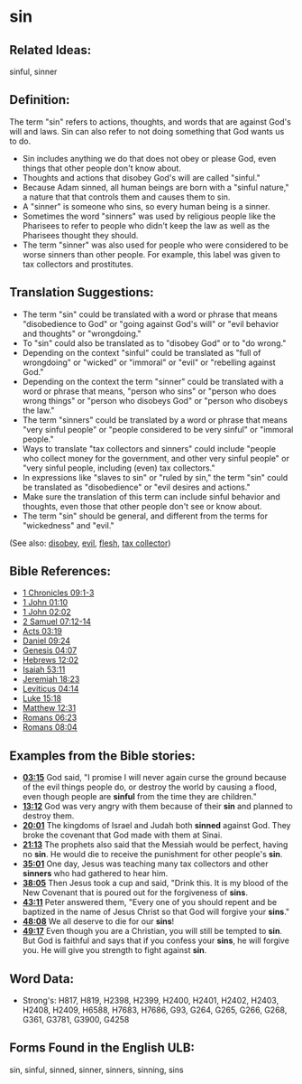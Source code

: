 # sin

## Related Ideas:

sinful, sinner

## Definition:

The term "sin" refers to actions, thoughts, and words that are against God's will and laws. Sin can also refer to not doing something that God wants us to do.

* Sin includes anything we do that does not obey or please God, even things that other people don't know about.
* Thoughts and actions that disobey God's will are called "sinful."
* Because Adam sinned, all human beings are born with a "sinful nature," a nature that that controls them and causes them to sin.
* A "sinner" is someone who sins, so every human being is a sinner.
* Sometimes the word "sinners" was used by religious people like the Pharisees to refer to people who didn't keep the law as well as the Pharisees thought they should.
* The term "sinner" was also used for people who were considered to be worse sinners than other people. For example, this label was given to tax collectors and prostitutes.

## Translation Suggestions:

* The term "sin" could be translated with a word or phrase that means "disobedience to God" or "going against God's will" or "evil behavior and thoughts" or "wrongdoing."
* To "sin" could also be translated as to "disobey God" or to "do wrong."
* Depending on the context "sinful" could be translated as "full of wrongdoing" or "wicked" or "immoral" or "evil" or "rebelling against God."
* Depending on the context the term "sinner" could be translated with a word or phrase that means, "person who sins" or "person who does wrong things" or "person who disobeys God" or "person who disobeys the law."
* The term "sinners" could be translated by a word or phrase that means "very sinful people" or "people considered to be very sinful" or "immoral people."
* Ways to translate "tax collectors and sinners" could include "people who collect money for the government, and other very sinful people" or "very sinful people, including (even) tax collectors."
* In expressions like "slaves to sin" or "ruled by sin," the term "sin" could be translated as "disobedience" or "evil desires and actions."
* Make sure the translation of this term can include sinful behavior and thoughts, even those that other people don't see or know about.
* The term "sin" should be general, and different from the terms for "wickedness" and "evil."

(See also: [disobey](../other/disobey.md), [evil](../kt/evil.md), [flesh](../kt/flesh.md), [tax collector](../other/tax.md))

## Bible References:

* [1 Chronicles 09:1-3](rc://en/tn/help/1ch/09/01)
* [1 John 01:10](rc://en/tn/help/1jn/01/10)
* [1 John 02:02](rc://en/tn/help/1jn/02/02)
* [2 Samuel 07:12-14](rc://en/tn/help/2sa/07/12)
* [Acts 03:19](rc://en/tn/help/act/03/19)
* [Daniel 09:24](rc://en/tn/help/dan/09/24)
* [Genesis 04:07](rc://en/tn/help/gen/04/07)
* [Hebrews 12:02](rc://en/tn/help/heb/12/02)
* [Isaiah 53:11](rc://en/tn/help/isa/53/11)
* [Jeremiah 18:23](rc://en/tn/help/jer/18/23)
* [Leviticus 04:14](rc://en/tn/help/lev/04/14)
* [Luke 15:18](rc://en/tn/help/luk/15/18)
* [Matthew 12:31](rc://en/tn/help/mat/12/31)
* [Romans 06:23](rc://en/tn/help/rom/06/23)
* [Romans 08:04](rc://en/tn/help/rom/08/04)

## Examples from the Bible stories:

* __[03:15](rc://en/tn/help/obs/03/15)__ God said, "I promise I will never again curse the ground because of the evil things people do, or destroy the world by causing a flood, even though people are __sinful__ from the time they are children."
* __[13:12](rc://en/tn/help/obs/13/12)__ God was very angry with them because of their __sin__ and planned to destroy them.
* __[20:01](rc://en/tn/help/obs/20/01)__ The kingdoms of Israel and Judah both __sinned__ against God. They broke the covenant that God made with them at Sinai.
* __[21:13](rc://en/tn/help/obs/21/13)__ The prophets also said that the Messiah would be perfect, having no __sin__. He would die to receive the punishment for other people's __sin__.
* __[35:01](rc://en/tn/help/obs/35/01)__ One day, Jesus was teaching many tax collectors and other __sinners__ who had gathered to hear him.
* __[38:05](rc://en/tn/help/obs/38/05)__ Then Jesus took a cup and said, "Drink this. It is my blood of the New Covenant that is poured out for the forgiveness of __sins__.
* __[43:11](rc://en/tn/help/obs/43/11)__ Peter answered them, "Every one of you should repent and be baptized in the name of Jesus Christ so that God will forgive your __sins__."
* __[48:08](rc://en/tn/help/obs/48/08)__ We all deserve to die for our __sins__!
* __[49:17](rc://en/tn/help/obs/49/17)__ Even though you are a Christian, you will still be tempted to __sin__. But God is faithful and says that if you confess your __sins__, he will forgive you. He will give you strength to fight against __sin__.

## Word Data:

* Strong's: H817, H819, H2398, H2399, H2400, H2401, H2402, H2403, H2408, H2409, H6588, H7683, H7686, G93, G264, G265, G266, G268, G361, G3781, G3900, G4258

## Forms Found in the English ULB:

sin, sinful, sinned, sinner, sinners, sinning, sins
